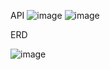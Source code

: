 API
![image](https://github.com/user-attachments/assets/4cd31222-6638-437b-850c-ef30e0b7f682)
![image](https://github.com/user-attachments/assets/dfe59e24-c357-4224-b7bd-abd6ab672216)

ERD

![image](https://github.com/user-attachments/assets/74f8d637-ed8a-4ca5-a901-f7cb6ce0e2f4)
